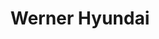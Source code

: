 ---
title: "Werner Hyundai"
url: /tallahassee/werner-hyundai-capital-circle-southwest/
shop: car
---
